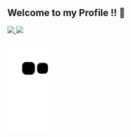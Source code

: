 ## Welcome to my Profile !! 👋


<div>
  <a href="https://github.com/Giovane55">
  <img height="180em" src="https://github-readme-stats.vercel.app/api?username=giovane-breno&show_icons=true&theme=dracula&include_all_commits=true&count_private=true"/>
  <img height="180em" src="https://github-readme-stats.vercel.app/api/top-langs/?username=giovane-breno&layout=compact&langs_count=7&theme=dracula"/>
</div>

  ##

 ![Snake animation](https://github.com/rafaballerini/rafaballerini/blob/output/github-contribution-grid-snake.svg)

